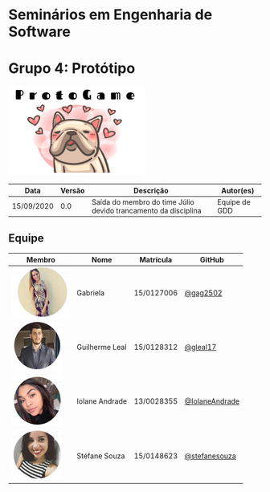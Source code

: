 # Seminários em Engenharia de Software

# Grupo 4: Protótipo 

![logo](./img/logo.png)


Data | Versão | Descrição | Autor(es)
---- | ---- | ----| -----
15/09/2020 | 0.0 | Saída do membro do time Júlio devido trancamento da disciplina| Equipe de GDD


## Equipe

 Membro |Nome | Matrícula | GitHub
------- | ------- | --------- | -------
![gabriela](./img/membros/gabriela.jpeg) |  Gabriela  | 15/0127006   | [@gag2502](https://github.com/gag2502)
![guilherme](./img/membros/guilherme.jpeg) |  Guilherme Leal | 15/0128312| [@gleal17](https://github.com/gleal17)
![iolane](./img/membros/iolane.jpeg) | Iolane Andrade | 13/0028355 | [@IolaneAndrade](https://github.com/IolaneAndrade)
![stefane](./img/membros/stefane.jpeg) |  Stéfane Souza | 15/0148623 | [@stefanesouza](https://github.com/stefanesouza)




